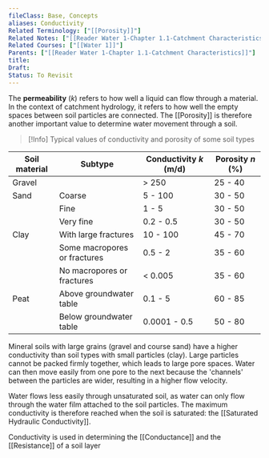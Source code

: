 ```yaml
---
fileClass: Base, Concepts
aliases: Conductivity
Related Terminology: ["[[Porosity]]"]
Related Notes: ["[[Reader Water 1-Chapter 1.1-Catchment Characteristics]]"]
Related Courses: ["[[Water 1]]"]
Parents: ["[[Reader Water 1-Chapter 1.1-Catchment Characteristics]]"]
title: 
Draft: 
Status: To Revisit
---
```

The **permeability** ($k$) refers to how well a liquid can flow through a material. In the context of catchment hydrology, it refers to how well the empty spaces between soil particles are connected. The [[Porosity]] is therefore another important value to determine water movement through a soil.

>[!Info]
>Typical values of conductivity and porosity of some soil types
>
| Soil material | Subtype | Conductivity $k$ (m/d) | Porosity $n$ (%) |
| ---- | ---- | ---- | ---- |
| Gravel |  | > 250 | 25 - 40 |
| Sand | Coarse | 5 - 100 | 30 - 50 |
|  | Fine | 1 - 5 | 30 - 50 |
|  | Very fine | 0.2 - 0.5 | 30 - 50 |
| Clay | With large fractures | 10 - 100 | 45 - 70 |
|  | Some macropores or fractures | 0.5 - 2 | 35 - 60 |
|  | No macropores or fractures | < 0.005 | 35 - 60 |
| Peat | Above groundwater table | 0.1 - 5 | 60 - 85 |
|  | Below groundwater table | 0.0001 - 0.5 | 50 - 80 |

Mineral soils with large grains (gravel and course sand) have a higher conductivity than soil types with small particles (clay). Large particles cannot be packed firmly together, which leads to large pore spaces. Water can then move easily from one pore to the next because the 'channels' between the particles are wider, resulting in a higher flow velocity.

Water flows less easily through unsaturated soil, as water can only flow through the water film attached to the soil particles. The maximum conductivity is therefore reached when the soil is saturated: the [[Saturated Hydraulic Conductivity]].

Conductivity is used in determining the [[Conductance]] and the [[Resistance]] of a soil layer